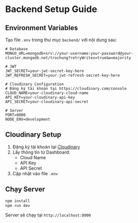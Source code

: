 # Backend Setup Guide

## Environment Variables

Tạo file `.env` trong thư mục `backend/` với nội dung sau:

```env
# Database
MONGO_URL=mongodb+srv://your-username:your-password@your-cluster.mongodb.net/trochung?retryWrites=true&w=majority

# JWT
JWT_SECRET=your-jwt-secret-key-here
JWT_REFRESH_SECRET=your-jwt-refresh-secret-key-here

# Cloudinary Configuration
# Đăng ký tài khoản tại https://cloudinary.com/console
CLOUD_NAME=your-cloudinary-cloud-name
API_KEY=your-cloudinary-api-key
API_SECRET=your-cloudinary-api-secret

# Server
PORT=8000
NODE_ENV=development
```

## Cloudinary Setup

1. Đăng ký tài khoản tại [Cloudinary](https://cloudinary.com/console)
2. Lấy thông tin từ Dashboard:
   - Cloud Name
   - API Key  
   - API Secret
3. Cập nhật vào file `.env`

## Chạy Server

```bash
npm install
npm run dev
```

Server sẽ chạy tại `http://localhost:8000`
